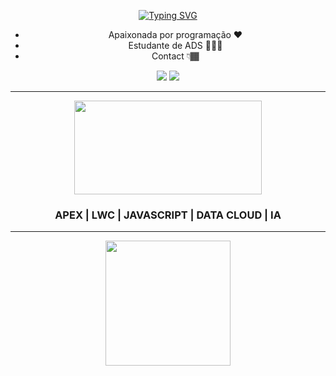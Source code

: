 <div align="center"> 

   [![Typing SVG](https://readme-typing-svg.herokuapp.com?font=didot&color=A712CF&background=FFFFFF00&lines=Ol%C3%A1!!+Me+chamo%2C+Emi;+DESENVOLVEDORA+SALESFORCE)](https://git.io/typing-svg)

- Apaixonada por programação  ❤
- Estudante de ADS 👩🏾‍💻 
- Contact 👇🏾
  </div>
   
 <div align="center" height="50px"> 
  
  <a href = "mailto:emilaine.dev@gmail.com"><img src="https://img.shields.io/badge/-Gmail-%23333?style=for-the-badge&logo=gmail&logoColor=white" target="_blank"></a>
  <a href="https://www.linkedin.com/in/emilaine-santos-56ab87a2/" target="_blank"><img src="https://img.shields.io/badge/-LinkedIn-%230077B5?style=for-the-badge&logo=linkedin&logoColor=white" target="_blank"></a> 
  
</div>
 <hr>

<div align="center" height="5px"> 
<img src="https://github.com/user-attachments/assets/6c1c0449-4dca-4d08-b673-0010d5053640" width="300" height="150">
<h3> APEX | LWC | JAVASCRIPT | DATA CLOUD | IA  </h3>
</div>

  <hr>
  
<div align="center">

<img height="200em" src="https://github-readme-stats.vercel.app/api/top-langs/?username=emilainesantos&layout=compact&langs_count=7&theme=radical&hide_border=true"/>
    
   
 </div>  



 

 
